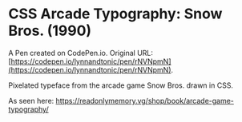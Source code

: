 # CSS Arcade Typography: Snow Bros. (1990)

A Pen created on CodePen.io. Original URL: [https://codepen.io/lynnandtonic/pen/rNVNpmN](https://codepen.io/lynnandtonic/pen/rNVNpmN).

Pixelated typeface from the arcade game Snow Bros. drawn in CSS.

As seen here: https://readonlymemory.vg/shop/book/arcade-game-typography/
